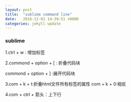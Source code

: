 ```yaml
---
layout: post
title:  "sublime command line"
date:   2016-12-01 14:39:51 +0800
categories: jekyll update
---
```


### sublime

1.ctrl + w : 增加标签

2.commond + option + [ : 折叠代码块

  commond + option + ] :展开代码块


3.com + k + t:折叠html文件所有标签的属性
  com + k + 0:相反

4.com + ctrl + 箭头：上下行